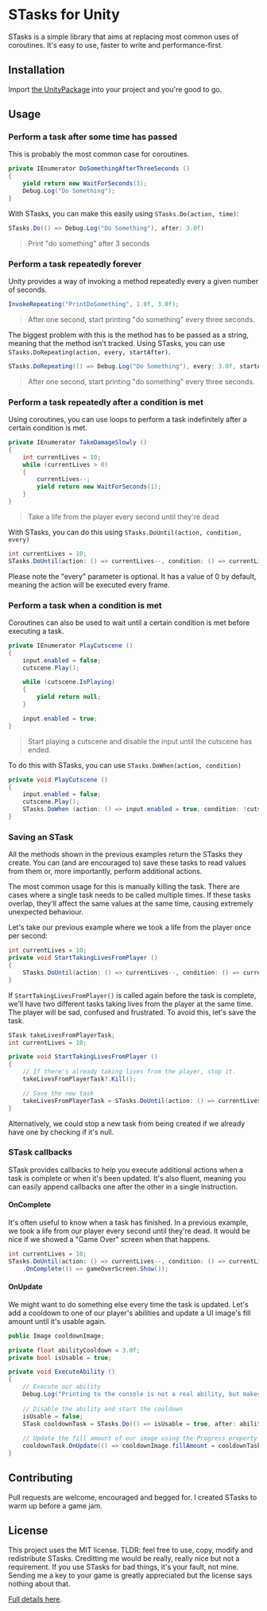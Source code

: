 # STasks for Unity

STasks is a simple library that aims at replacing most common uses of coroutines. It's easy to use, faster to write and performance-first.

## Installation

Import [the UnityPackage](https://github.com/MartinIsla/STasks/blob/master/STasks.unitypackage) into your project and you're good to go.

## Usage

### Perform a task after some time has passed
This is probably the most common case for coroutines.

```c#
private IEnumerator DoSomethingAfterThreeSeconds () 
{
    yield return new WaitForSeconds(3);
    Debug.Log("Do Something");
}
```

With STasks, you can make this easily using `STasks.Do(action, time)`:
```c#
STasks.Do(() => Debug.Log("Do Something"), after: 3.0f)
```

> Print "do something" after 3 seconds

### Perform a task repeatedly forever
Unity provides a way of invoking a method repeatedly every a given number of seconds.

```c#
InvokeRepeating("PrintDoSomething", 1.0f, 3.0f);
```
>After one second, start printing "do something" every three seconds.

The biggest problem with this is the method has to be passed as a string, meaning that the method isn't tracked. Using STasks, you can use `STasks.DoRepeating(action, every, startAfter)`. 

```c#
STasks.DoRepeating(() => Debug.Log("Do Something"), every: 3.0f, startAfter: 1.0f);
```
>After one second, start printing "do something" every three seconds.

### Perform a task repeatedly after a condition is met
Using coroutines, you can use loops to perform a task indefinitely after a certain condition is met.
```c#
private IEnumerator TakeDamageSlowly () 
{
    int currentLives = 10;
    while (currentLives > 0)
    {
        currentLives--;
        yield return new WaitForSeconds(1);
    }
}
```
> Take a life from the player every second until they're dead

With STasks, you can do this using `STasks.DoUntil(action, condition, every)`
```c#
int currentLives = 10;
STasks.DoUntil(action: () => currentLives--, condition: () => currentLives == 0, every: 1.0f);
```
Please note the "every" parameter is optional. It has a value of 0 by default, meaning the action will be executed every frame.

### Perform a task when a condition is met
Coroutines can also be used to wait until a certain condition is met before executing a task.

```c# 
private IEnumerator PlayCutscene ()
{
    input.enabled = false;
    cutscene.Play();

    while (cutscene.IsPlaying)
    {
        yield return null;
    }

    input.enabled = true;     
}
```
> Start playing a cutscene and disable the input until the cutscene has ended.

To do this with STasks, you can use `STasks.DoWhen(action, condition)`

```c#
private void PlayCutscene () 
{
    input.enabled = false;
    cutscene.Play();
    STasks.DoWhen (action: () => input.enabled = true, condition: !cutscene.IsPlaying);
}
```

### Saving an STask
All the methods shown in the previous examples return the STasks they create. You can (and are encouraged to) save these tasks to read values from them or, more importantly, perform additional actions. 

The most common usage for this is manually killing the task. There are cases where a single task needs to be called multiple times. If these tasks overlap, they'll affect the same values at the same time, causing extremely unexpected behaviour. 

Let's take our previous example where we took a life from the player once per second:
```c#
int currentLives = 10;
private void StartTakingLivesFromPlayer () 
{
    STasks.DoUntil(action: () => currentLives--, condition: () => currentLives == 0, every: 1.0f);
}
```
If `StartTakingLivesFromPlayer()` is called again before the task is complete, we'll have two different tasks taking lives from the player at the same time. The player will be sad, confused and frustrated. To avoid this, let's save the task.

```c#
STask takeLivesFromPlayerTask;
int currentLives = 10;

private void StartTakingLivesFromPlayer () 
{
    // If there's already taking lives from the player, stop it.
    takeLivesFromPlayerTask?.Kill();

    // Save the new task
    takeLivesFromPlayerTask = STasks.DoUntil(action: () => currentLives--, condition: () => currentLives == 0, every: 1.0f);
}

```
Alternatively, we could stop a new task from being created if we already have one by checking if it's null.


### STask callbacks

STask provides callbacks to help you execute additional actions when a task is complete or when it's been updated. It's also fluent, meaning you can easily append callbacks one after the other in a single instruction.

#### OnComplete
It's often useful to know when a task has finished. In a previous example, we took a life from our player every second until they're dead. It would be nice if we showed a "Game Over" screen when that happens.
```c#
int currentLives = 10;
STasks.DoUntil(action: () => currentLives--, condition: () => currentLives == 0, every: 1.0f)
    .OnComplete(() => gameOverScreen.Show());
```

#### OnUpdate
We might want to do something else every time the task is updated. 
Let's add a cooldown to one of our player's abilities and update a UI image's fill amount until it's usable again.

```c#
public Image cooldownImage;

private float abilityCooldown = 3.0f;
private bool isUsable = true;

private void ExecuteAbility ()
{
    // Execute our ability
    Debug.Log("Printing to the console is not a real ability, but makes for a good example.");
    
    // Disable the ability and start the cooldown
    isUsable = false;
    STask cooldownTask = STasks.Do(() => isUsable = true, after: abilityCooldown);
    
    // Update the fill amount of our image using the Progress property of our task
    cooldownTask.OnUpdate(() => cooldownImage.fillAmount = cooldownTask.Progress);
}
```

## Contributing
Pull requests are welcome, encouraged and begged for. I created STasks to warm up before a game jam.

## License
This project uses the MIT license. TLDR: feel free to use, copy, modify and redistribute STasks. Creditting me would be really, really nice but not a requirement. If you use STasks for bad things, it's your fault, not mine. Sending me a key to your game is greatly appreciated but the license says nothing about that.

[Full details here](https://github.com/MartinIsla/stasks/blob/master/LICENSE).
